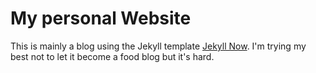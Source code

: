 # My personal Website

This is mainly a blog using the Jekyll template [Jekyll Now](https://github.com/barryclark/jekyll-now). I'm trying my best not to let it become a food blog but it's hard.